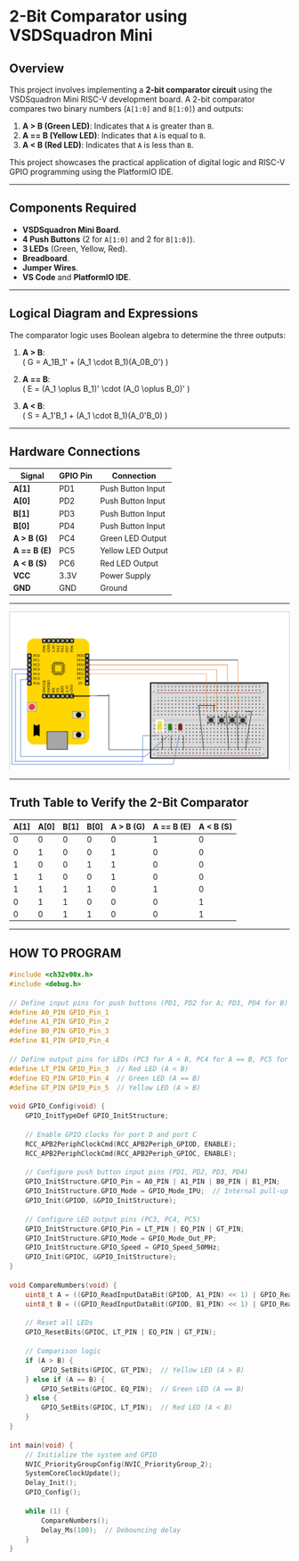 # 2-Bit Comparator using VSDSquadron Mini

## Overview
This project involves implementing a **2-bit comparator circuit** using the VSDSquadron Mini RISC-V development board. A 2-bit comparator compares two binary numbers (`A[1:0]` and `B[1:0]`) and outputs:
1. **A > B (Green LED)**: Indicates that `A` is greater than `B`.
2. **A == B (Yellow LED)**: Indicates that `A` is equal to `B`.
3. **A < B (Red LED)**: Indicates that `A` is less than `B`.

This project showcases the practical application of digital logic and RISC-V GPIO programming using the PlatformIO IDE.

---

## Components Required
- **VSDSquadron Mini Board**.
- **4 Push Buttons** (2 for `A[1:0]` and 2 for `B[1:0]`).
- **3 LEDs** (Green, Yellow, Red).
- **Breadboard**.
- **Jumper Wires**.
- **VS Code** and **PlatformIO IDE**.

---

## Logical Diagram and Expressions
The comparator logic uses Boolean algebra to determine the three outputs:

1. **A > B**:  
   \( G = A_1B_1' + (A_1 \cdot B_1)(A_0B_0') \)

2. **A == B**:  
   \( E = (A_1 \oplus B_1)' \cdot (A_0 \oplus B_0)' \)

3. **A < B**:  
   \( S = A_1'B_1 + (A_1 \cdot B_1)(A_0'B_0) \)

---

## Hardware Connections

| **Signal**     | **GPIO Pin** | **Connection**       |
|-----------------|--------------|----------------------|
| **A[1]**       | PD1          | Push Button Input    |
| **A[0]**       | PD2          | Push Button Input    |
| **B[1]**       | PD3          | Push Button Input    |
| **B[0]**       | PD4          | Push Button Input    |
| **A > B (G)**  | PC4          | Green LED Output     |
| **A == B (E)** | PC5          | Yellow LED Output    |
| **A < B (S)**  | PC6          | Red LED Output       |
| **VCC**        | 3.3V         | Power Supply         |
| **GND**        | GND          | Ground               |

---
![Alt text](snapshots/vsd1.png)

---

## Truth Table to Verify the 2-Bit Comparator

| **A[1]** | **A[0]** | **B[1]** | **B[0]** | **A > B (G)** | **A == B (E)** | **A < B (S)** |
|----------|----------|----------|----------|---------------|----------------|---------------|
| 0        | 0        | 0        | 0        | 0             | 1              | 0             |
| 0        | 1        | 0        | 0        | 1             | 0              | 0             |
| 1        | 0        | 0        | 1        | 1             | 0              | 0             |
| 1        | 1        | 0        | 0        | 1             | 0              | 0             |
| 1        | 1        | 1        | 1        | 0             | 1              | 0             |
| 0        | 1        | 1        | 0        | 0             | 0              | 1             |
| 0        | 0        | 1        | 1        | 0             | 0              | 1             |

---

## HOW TO PROGRAM

```c
#include <ch32v00x.h>
#include <debug.h>

// Define input pins for push buttons (PD1, PD2 for A; PD3, PD4 for B)
#define A0_PIN GPIO_Pin_1
#define A1_PIN GPIO_Pin_2
#define B0_PIN GPIO_Pin_3
#define B1_PIN GPIO_Pin_4

// Define output pins for LEDs (PC3 for A < B, PC4 for A == B, PC5 for A > B)
#define LT_PIN GPIO_Pin_3  // Red LED (A < B)
#define EQ_PIN GPIO_Pin_4  // Green LED (A == B)
#define GT_PIN GPIO_Pin_5  // Yellow LED (A > B)

void GPIO_Config(void) {
    GPIO_InitTypeDef GPIO_InitStructure;

    // Enable GPIO clocks for port D and port C
    RCC_APB2PeriphClockCmd(RCC_APB2Periph_GPIOD, ENABLE);
    RCC_APB2PeriphClockCmd(RCC_APB2Periph_GPIOC, ENABLE);

    // Configure push button input pins (PD1, PD2, PD3, PD4)
    GPIO_InitStructure.GPIO_Pin = A0_PIN | A1_PIN | B0_PIN | B1_PIN;
    GPIO_InitStructure.GPIO_Mode = GPIO_Mode_IPU;  // Internal pull-up
    GPIO_Init(GPIOD, &GPIO_InitStructure);

    // Configure LED output pins (PC3, PC4, PC5)
    GPIO_InitStructure.GPIO_Pin = LT_PIN | EQ_PIN | GT_PIN;
    GPIO_InitStructure.GPIO_Mode = GPIO_Mode_Out_PP;
    GPIO_InitStructure.GPIO_Speed = GPIO_Speed_50MHz;
    GPIO_Init(GPIOC, &GPIO_InitStructure);
}

void CompareNumbers(void) {
    uint8_t A = ((GPIO_ReadInputDataBit(GPIOD, A1_PIN) << 1) | GPIO_ReadInputDataBit(GPIOD, A0_PIN));
    uint8_t B = ((GPIO_ReadInputDataBit(GPIOD, B1_PIN) << 1) | GPIO_ReadInputDataBit(GPIOD, B0_PIN));

    // Reset all LEDs
    GPIO_ResetBits(GPIOC, LT_PIN | EQ_PIN | GT_PIN);

    // Comparison logic
    if (A > B) {
        GPIO_SetBits(GPIOC, GT_PIN);  // Yellow LED (A > B)
    } else if (A == B) {
        GPIO_SetBits(GPIOC, EQ_PIN);  // Green LED (A == B)
    } else {
        GPIO_SetBits(GPIOC, LT_PIN);  // Red LED (A < B)
    }
}

int main(void) {
    // Initialize the system and GPIO
    NVIC_PriorityGroupConfig(NVIC_PriorityGroup_2);
    SystemCoreClockUpdate();
    Delay_Init();
    GPIO_Config();

    while (1) {
        CompareNumbers();
        Delay_Ms(100);  // Debouncing delay
    }
}


